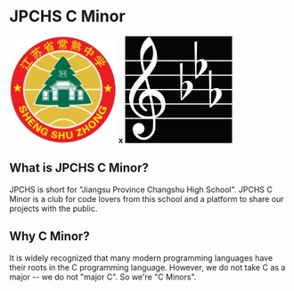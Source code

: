 # JPCHS C Minor

<img src="./avatar_school.png" alt="avatar_school"  />                  **x**                 <img src="./avatar_club.jpeg" alt="avatar_club"  />

## What is JPCHS C Minor?

JPCHS is short for "Jiangsu Province Changshu High School". JPCHS C Minor is a club for code lovers from this school and a platform to share our projects with the public.

## Why C Minor?

It is widely recognized that many modern programming languages have their roots in the C programming language. However, we do not take C as a major -- we do not "major C". So we're "C Minors".
